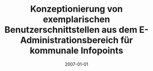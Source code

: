 ---
abstract: ''
authors:
- Wolfgang Stiegler
date: '2007-01-01'
featured: false
publication_types:
- '7'
publishDate: '2007-01-01'
title: Konzeptionierung von exemplarischen Benutzerschnittstellen aus dem E-Administrationsbereich
  für kommunale Infopoints
url_pdf: ''
---